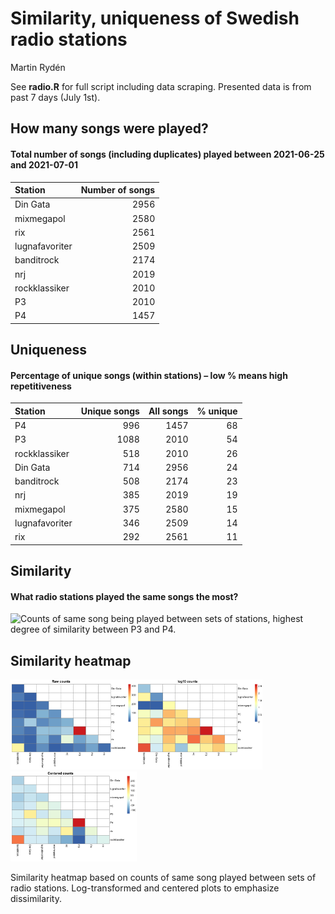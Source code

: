 Similarity, uniqueness of Swedish radio stations
================
Martin Rydén

See **radio.R** for full script including data scraping. Presented data
is from past 7 days (July
1st).

## How many songs were played?

#### Total number of songs (including duplicates) played between 2021-06-25 and 2021-07-01

| Station        | Number of songs |
| :------------- | --------------: |
| Din Gata       |            2956 |
| mixmegapol     |            2580 |
| rix            |            2561 |
| lugnafavoriter |            2509 |
| banditrock     |            2174 |
| nrj            |            2019 |
| rockklassiker  |            2010 |
| P3             |            2010 |
| P4             |            1457 |

## Uniqueness

#### Percentage of unique songs (within stations) – low % means high repetitiveness

| Station        | Unique songs | All songs | % unique |
| :------------- | -----------: | --------: | -------: |
| P4             |          996 |      1457 |       68 |
| P3             |         1088 |      2010 |       54 |
| rockklassiker  |          518 |      2010 |       26 |
| Din Gata       |          714 |      2956 |       24 |
| banditrock     |          508 |      2174 |       23 |
| nrj            |          385 |      2019 |       19 |
| mixmegapol     |          375 |      2580 |       15 |
| lugnafavoriter |          346 |      2509 |       14 |
| rix            |          292 |      2561 |       11 |

## Similarity

#### What radio stations played the same songs the most?

![Counts of same song being played between sets of stations, highest
degree of similarity between P3 and
P4.](radio_files/figure-gfm/unnamed-chunk-4-1.png)

## Similarity heatmap

<div class="figure">

<img src="radio_files/figure-gfm/unnamed-chunk-5-1.png" alt="Similarity heatmap based on counts of same song played between sets of radio stations. Log-transformed and centered plots to emphasize dissimilarity." width="40%" /><img src="radio_files/figure-gfm/unnamed-chunk-5-2.png" alt="Similarity heatmap based on counts of same song played between sets of radio stations. Log-transformed and centered plots to emphasize dissimilarity." width="40%" /><img src="radio_files/figure-gfm/unnamed-chunk-5-3.png" alt="Similarity heatmap based on counts of same song played between sets of radio stations. Log-transformed and centered plots to emphasize dissimilarity." width="40%" />

<p class="caption">

Similarity heatmap based on counts of same song played between sets of
radio stations. Log-transformed and centered plots to emphasize
dissimilarity.

</p>

</div>
